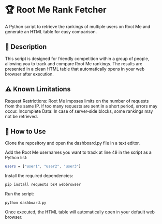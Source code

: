# 🏆 Root Me Rank Fetcher
A Python script to retrieve the rankings of multiple users on Root Me and generate an HTML table for easy comparison.

## 📖 Description
This script is designed for friendly competition within a group of people, allowing you to track and compare Root Me rankings. The results are presented in a clean HTML table that automatically opens in your web browser after execution.

## ⚠️ Known Limitations
Request Restrictions: Root Me imposes limits on the number of requests from the same IP. If too many requests are sent in a short period, errors may occur.
Incomplete Data: In case of server-side blocks, some rankings may not be retrieved.

## 🚀 How to Use
Clone the repository and open the dashboard.py file in a text editor.

Add the Root Me usernames you want to track at line 49 in the script as a Python list:
```bash
users = ["user1", "user2", "user3"]
```
Install the required dependencies:
```bash
pip install requests bs4 webbrowser
```
Run the script:
```bash
python dashboard.py
```
Once executed, the HTML table will automatically open in your default web browser.

